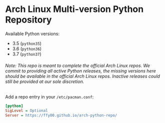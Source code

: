 # Arch Linux Multi-version Python Repository

Available  Python versions:
  - 3.5 (`python35`)
  - 3.6 (`python36`)
  - 3.7 (`python37`)

###### Note: This repo is meant to complete the official Arch Linux repos. We commit to providing all active Python releases, the missing versions here should be available in the official Arch Linux repos. Inactive releases could still be provided at our sole discretion.

Add a repo entry in your `/etc/pacman.conf`:
```ini
[python]
SigLevel = Optional
Server = https://ffy00.github.io/arch-python-repo/
```
